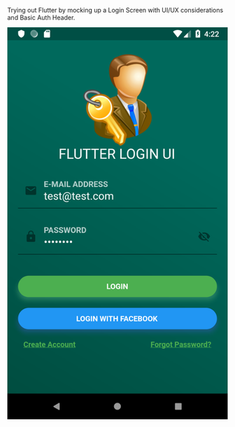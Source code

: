 Trying out Flutter by mocking up a Login Screen with UI/UX considerations and Basic Auth Header.

![Login UI Mockup](LoginScreenshot.png "Login UI Mockup")
